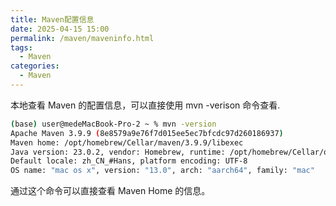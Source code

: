 ```yaml
---
title: Maven配置信息
date: 2025-04-15 15:00
permalink: /maven/maveninfo.html
tags:
  - Maven
categories:
  - Maven
---
```


本地查看 Maven 的配置信息，可以直接使用 mvn -verison 命令查看.

```bash
(base) user@medeMacBook-Pro-2 ~ % mvn -version
Apache Maven 3.9.9 (8e8579a9e76f7d015ee5ec7bfcdc97d260186937)
Maven home: /opt/homebrew/Cellar/maven/3.9.9/libexec
Java version: 23.0.2, vendor: Homebrew, runtime: /opt/homebrew/Cellar/openjdk/23.0.2/libexec/openjdk.jdk/Contents/Home
Default locale: zh_CN_#Hans, platform encoding: UTF-8
OS name: "mac os x", version: "13.0", arch: "aarch64", family: "mac"
``` 
通过这个命令可以直接查看 Maven Home 的信息。

